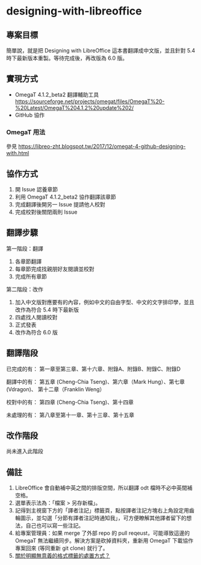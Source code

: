 # designing-with-libreoffice
## 專案目標
簡單說，就是把 Designing with LibreOffice 這本書翻譯成中文版，並且針對 5.4 時下最新版本重製。等待完成後，再改版為 6.0 版。

## 實現方式
* OmegaT 4.1.2_beta2 翻譯輔助工具 https://sourceforge.net/projects/omegat/files/OmegaT%20-%20Latest/OmegaT%204.1.2%20update%202/
* GitHub 協作

### OmegaT 用法
參見 https://libreo-zht.blogspot.tw/2017/12/omegat-4-github-designing-with.html

## 協作方式
1. 開 Issue 認養章節
2. 利用 OmegaT 4.1.2_beta2 協作翻譯該章節
3. 完成翻譯後開另一 Issue 提請他人校對
4. 完成校對後關閉兩則 Issue

## 翻譯步驟
第一階段：翻譯
1. 各章節翻譯
2. 每章節完成找親朋好友閱讀並校對
3. 完成所有章節

第二階段：改作
1. 加入中文版對應要有的內容，例如中文的自由字型、中文的文字排印學，並且改作為符合 5.4 時下最新版
2. 四處找人閱讀校對
3. 正式發表
4. 改作為符合 6.0 版

## 翻譯階段
已完成的有：
第一章至第三章、第十六章、附錄A、附錄B、附錄C、附錄D

翻譯中的有：
第五章 (Cheng-Chia Tseng)、第六章（Mark Hung）、第七章 (Vdragon)、 第十二章（Franklin Weng）

校對中的有：
第四章 (Cheng-Chia Tseng)、第十四章

未處理的有：
第八章至第十一章、第十三章、第十五章

## 改作階段
尚未進入此階段

## 備註
1. LibreOffice 會自動補中英之間的排版空間，所以翻譯 odt 檔時不必中英間補空格。
2. 選單表示法為：「檔案 > 另存新檔」。
3. 記得到主視窗下方的「譯者注記」標籤頁，點按譯者注記方塊右上角設定用齒輪圖示，並勾選「分節有譯者注記時通知我」，可方便瞭解其他譯者留下的想法，自己也可以寫一些注記。
4. 給專案管理員：如果 merge 了外部 repo 的 pull reqeust，可能導致這邊的 OmegaT 無法繼續同步。解決方案是砍掉資料夾，重新用 OmegaT 下載協作專案回來 (等同重新 git clone) 就行了。
5. [關於明顯無意義的格式標籤的處置方式？](https://github.com/l10n-tw/designing-with-libreoffice/issues/18)
